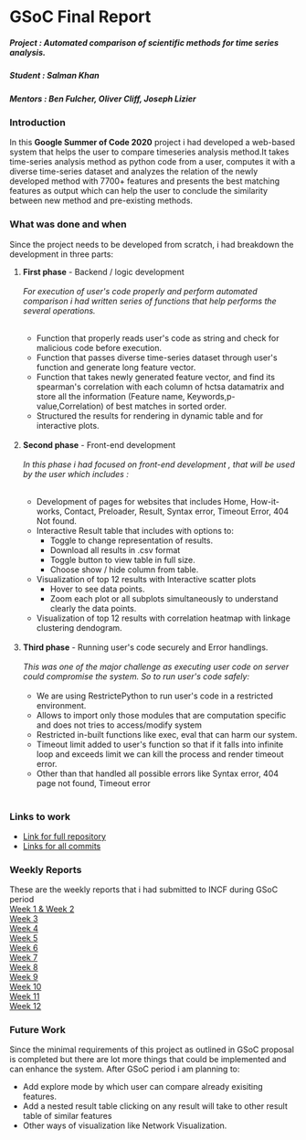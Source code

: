 
# GSoC Final Report

##### Project : Automated comparison of scientific methods for time series analysis.

##### Student : Salman Khan
##### Mentors : Ben Fulcher, Oliver Cliff, Joseph Lizier

### Introduction
In this **Google Summer of Code 2020** project i had developed a web-based system that helps the user to compare timeseries analysis method.It takes time-series analysis method as python code from a user, computes it with a diverse time-series dataset and analyzes the relation of the newly developed method with 7700+ features and presents the best matching features as output which can help the user to conclude the similarity
between new method and pre-existing methods.


### What was done and when
Since the project needs to be developed from scratch, i had breakdown the development in three parts:
<ol>
<li><strong>First phase</strong> - Backend / logic development</li><br>
<em>For execution of user's code properly and perform automated comparison i had written series of functions that help performs the several operations.</em><br>
<br>
<ul><li>Function that properly reads user's code as string and check for malicious code before execution. </li>
<li>Function that passes diverse time-series dataset through user's function and generate  long feature vector.</li>
<li>Function that takes newly generated feature vector, and find its spearman's correlation with each column of hctsa datamatrix and store all the information (Feature name, Keywords,p-value,Correlation) of best matches in sorted order.</li>
<li>Structured the results for rendering in dynamic table and for interactive plots.</li>
</ul>
<br>
<li><strong>Second phase</strong> - Front-end development</li>
<br><em>In this phase i had focused on front-end development , that will be used by the user which includes :</em><br>
<br>
<ul>
<li>Development of pages for websites that includes Home, How-it-works, Contact,  Preloader, Result, Syntax error, Timeout Error, 404 Not found. </li>
<li>Interactive Result table that includes with options to:<ul><li>Toggle to change representation of results.</li><li>Download all results in .csv format</li><li>Toggle button to view table in full size.</li><li>Choose show / hide column from table.</li></ul></li>
<li>Visualization of top 12 results with Interactive scatter plots<ul><li>Hover to see data points.</li><li>Zoom each plot or all subplots simultaneously  to understand clearly the data points.</li></ul></li> 

<li>Visualization of top 12 results with correlation heatmap with linkage clustering dendogram.</li>

</ul>
<br>
<li><strong>Third phase</strong> - Running user's code securely and Error handlings.<br><br>
<em>This was one of the major challenge as executing user code on server could compromise the system. So to run user's code safely:</em><br><br>
<ul><li>We are using RestrictePython to run user's code in a restricted environment.</li><li>Allows to import only those modules that are computation specific and does not tries to access/modify system</li>
<li>Restricted in-built functions like exec, eval that can harm our system.</li>
<li>Timeout limit added to user's function so that if it falls into infinite loop and exceeds limit we can kill the process and render timeout error. </li>

<li>Other than that handled all possible errors like Syntax error, 404 page not found, Timeout error
</li>
<br>
</ul>
</ol>


### Links to work
<ul>
<li><a href="#"> Link for full repository</a></li>
<li><a href="#">Links for all commits</a></li>
</ul>



### Weekly Reports
These are the weekly reports that i had submitted to INCF during GSoC period<br>
[Week 1 & Week 2](https://drive.google.com/file/d/1DKX11fXbYbpREzT8H0AB5Vdq8xSzLO8u/view?usp=sharing)<br>
[Week 3](https://drive.google.com/file/d/12lr42BS4PyOyBUC1cqbAaYDeUksdllxe/view?usp=sharing)<br>
[Week 4](https://drive.google.com/file/d/1tuV2kLixLSpDSst-rc-eXj4rhZbz_qRD/view?usp=sharing)<br>
[Week 5](https://drive.google.com/file/d/1GFv2RhH4dg96NdV-CrnO9bd1RFiPVMU-/view?usp=sharing)<br>
[Week 6](https://drive.google.com/file/d/18O2VJ8uYRXfamjCmKa0Cq0Z6MYyw5nMU/view?usp=sharing)<br>
[Week 7](https://drive.google.com/file/d/1ket_4KNNlxDDR6v5ec2s3zPjcN3RSA8B/view?usp=sharing)<br>
[Week 8](https://drive.google.com/file/d/179jS-Ztb675IzxVpvI9Y-fvxnvsq-oRC/view?usp=sharing)<br>
[Week 9](https://drive.google.com/file/d/1uTio6VrW_wJp66dp83JSSduzNPK8g6T0/view?usp=sharing)<br>
[Week 10](https://drive.google.com/file/d/1PAvLqlv8p7_tm2dWcwDtFrH4Fp-rOYxd/view?usp=sharing)<br>
[Week 11](https://drive.google.com/file/d/1PumTCAHoR7FEz21GVpolGOb6o0J14Khd/view?usp=sharing)<br>
[Week 12](https://drive.google.com/file/d/10CzCYMVjRRHOa4Khtgkno3oRTgbn06p7/view?usp=sharing)



### Future Work
Since the minimal requirements of this project as outlined in GSoC proposal is completed but there are lot more things that could be implemented and can enhance the system. After GSoC period i am planning to:
<ul><li>Add explore mode by which user can compare already exisiting features.</li>
<li>Add a nested result table clicking on any result will take to other result table of similar features</li><li>Other ways of visualization like Network Visualization.</li></ul>
